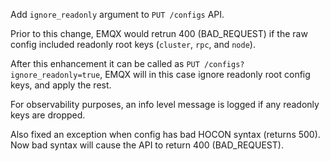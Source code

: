 Add `ignore_readonly` argument to `PUT /configs` API.

Prior to this change, EMQX would retrun 400 (BAD_REQUEST) if the raw config
included readonly root keys (`cluster`, `rpc`, and `node`).

After this enhancement it can be called as `PUT /configs?ignore_readonly=true`,
EMQX will in this case ignore readonly root config keys, and apply the rest.

For observability purposes, an info level message is logged if any readonly keys are dropped.

Also fixed an exception when config has bad HOCON syntax (returns 500).
Now bad syntax will cause the API to return 400 (BAD_REQUEST).
